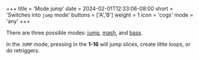 +++
title = 'Mode jump'
date = 2024-02-01T12:33:06-08:00
short = 'Switches into <code>jump</code> mode'
buttons = ['A','B']
weight = 1
icon = 'cogs'
mode = 'any'
+++




There are three possible modes: [jump](#jump-mode), [mash](#mash-mode), and [bass](#bass-mode). 

In the `JUMP` mode, pressing in the **1-16** will jump slices, create little loops, or do retriggers.